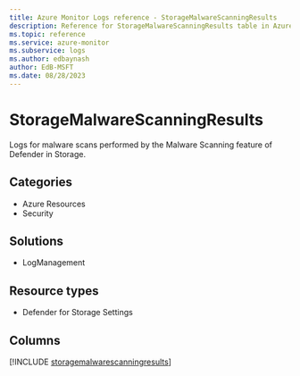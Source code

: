 ```yaml
---
title: Azure Monitor Logs reference - StorageMalwareScanningResults
description: Reference for StorageMalwareScanningResults table in Azure Monitor Logs.
ms.topic: reference
ms.service: azure-monitor
ms.subservice: logs
ms.author: edbaynash
author: EdB-MSFT
ms.date: 08/28/2023
---
```


# StorageMalwareScanningResults

Logs for malware scans performed by the Malware Scanning feature of Defender in Storage.

## Categories

- Azure Resources
- Security
## Solutions

- LogManagement
## Resource types

- Defender for Storage Settings

            


## Columns
  
[!INCLUDE [storagemalwarescanningresults](../includes/storagemalwarescanningresults-include.md)]
